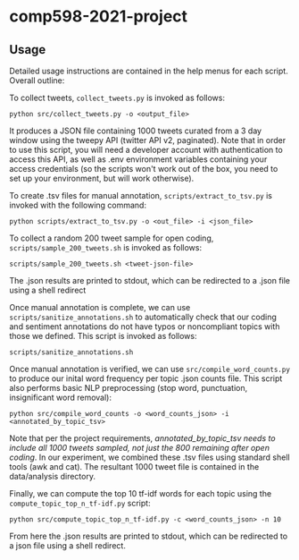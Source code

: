 # comp598-2021-project

## Usage
Detailed usage instructions are contained in the help menus for each script. Overall outline:

 To collect tweets, `collect_tweets.py` is invoked as follows:

`python src/collect_tweets.py -o <output_file>`

 It produces a JSON file containing 1000 tweets curated from a 3 day window using the tweepy API (twitter API v2, paginated). Note that in order to use this script, you will need a developer account with authentication to access this API, as well as .env environment variables containing your access credentials (so the scripts won't work out of the box, you need to set up your environment, but will work otherwise).

 To create .tsv files for manual annotation, `scripts/extract_to_tsv.py` is invoked with the following command:

`python scripts/extract_to_tsv.py -o <out_file> -i <json_file>`

 To collect a random 200 tweet sample for open coding, `scripts/sample_200_tweets.sh` is invoked as follows:

`scripts/sample_200_tweets.sh <tweet-json-file>` 

 The .json results are printed to stdout, which can be redirected to a .json file using a shell redirect

 Once manual annotation is complete, we can use `scripts/sanitize_annotations.sh` to automatically check that our coding and sentiment annotations do not have typos or noncompliant topics with those we defined. This script is invoked as follows:

 `scripts/sanitize_annotations.sh`

 Once manual annotation is verified, we can use `src/compile_word_counts.py` to produce our inital word frequency per topic .json counts file. This script also performs basic NLP preprocessing (stop word, punctuation, insignificant word removal):

`python src/compile_word_counts -o <word_counts_json> -i <annotated_by_topic_tsv>`

 Note that per the project requirements, *annotated_by_topic_tsv needs to include all 1000 tweets sampled, not just the 800 remaining after open coding*. In our experiment, we combined these .tsv files using standard shell tools (awk and cat). The resultant 1000 tweet file is contained in the data/analysis directory.

 Finally, we can compute the top 10 tf-idf words for each topic using the `compute_topic_top_n_tf-idf.py` script:

`python src/compute_topic_top_n_tf-idf.py -c <word_counts_json> -n 10`

 From here the .json results are printed to stdout, which can be redirected to a json file using a shell redirect.
